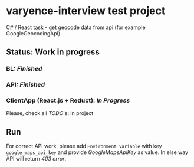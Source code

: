 # varyence-interview test project

C# / React task - get geocode data from api (for example GoogleGeocodingApi)

## Status: Work in progress
### BL: _Finished_
### API: _Finished_
### ClientApp (React.js + Reduct): _In Progress_

Please, check all _TODO_'s: in project

## Run
For correct API work, please add `Environment variable` with key `google_maps_api_key` and provide *GoogleMapsApiKey* as value. In else way API will return _403 error_.
